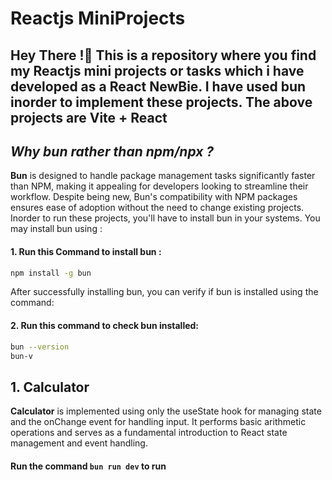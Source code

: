 # Reactjs MiniProjects
## **Hey There !🙌** This is a repository where you find my Reactjs mini projects or tasks which i have developed as a React NewBie. I have used bun inorder to implement these projects. The above projects are Vite + React
## *Why bun rather than npm/npx ?*
**Bun** is designed to handle package management tasks significantly faster than NPM, making it appealing for developers looking to streamline their workflow. Despite being new, Bun's compatibility with NPM packages ensures ease of adoption without the need to change existing projects.
 Inorder to run these projects, you'll have to install bun in your systems. You may install bun using :
#### **1. Run this Command to install bun :**
 ```bash
npm install -g bun
```
After successfully installing bun, you can verify if bun is installed using the command:
#### **2. Run this command to check bun installed:**
```bash
bun --version
bun-v
```

## 1. Calculator
  **Calculator** is implemented using only the useState hook for managing state and the onChange event for handling input. It performs basic arithmetic operations and serves as a fundamental introduction to React state management and event handling.
#### **Run the command `bun run dev` to run** 
  
